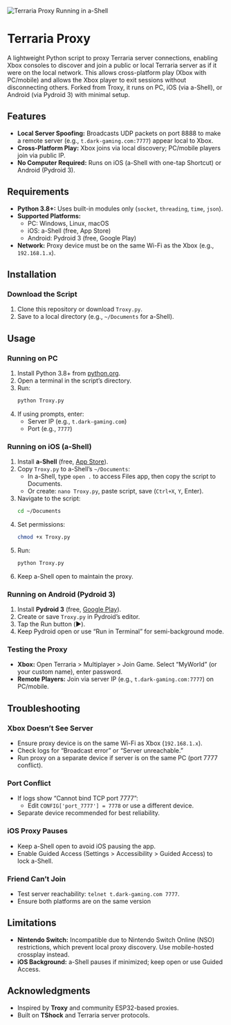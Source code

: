 
![Terraria Proxy Running in a-Shell](ios.png)

# Terraria Proxy

A lightweight Python script to proxy Terraria server connections, enabling Xbox consoles to discover and join a public or local Terraria server as if it were on the local network. This allows cross-platform play (Xbox with PC/mobile) and allows the Xbox player to exit sessions without disconnecting others. Forked from Troxy, it runs on PC, iOS (via a-Shell), or Android (via Pydroid 3) with minimal setup.

## Features

- **Local Server Spoofing:** Broadcasts UDP packets on port 8888 to make a remote server (e.g., `t.dark-gaming.com:7777`) appear local to Xbox.
- **Cross-Platform Play:** Xbox joins via local discovery; PC/mobile players join via public IP.
- **No Computer Required:** Runs on iOS (a-Shell with one-tap Shortcut) or Android (Pydroid 3).

## Requirements

- **Python 3.8+:** Uses built-in modules only (`socket`, `threading`, `time`, `json`).
- **Supported Platforms:**
  - PC: Windows, Linux, macOS
  - iOS: a-Shell (free, App Store)
  - Android: Pydroid 3 (free, Google Play)
- **Network:** Proxy device must be on the same Wi-Fi as the Xbox (e.g., `192.168.1.x`).

## Installation

### Download the Script
1. Clone this repository or download `Troxy.py`.
2. Save to a local directory (e.g., `~/Documents` for a-Shell).

## Usage

### Running on PC
1. Install Python 3.8+ from [python.org](https://www.python.org).
2. Open a terminal in the script’s directory.
3. Run:
   ```bash
   python Troxy.py
   ```
4. If using prompts, enter:
   - Server IP (e.g., `t.dark-gaming.com`)
   - Port (e.g., `7777`)

### Running on iOS (a-Shell)
1. Install **a-Shell** (free, [App Store](https://apps.apple.com/us/app/a-shell/id1476949236)).
2. Copy `Troxy.py` to a-Shell’s `~/Documents`:
   - In a-Shell, type `open .` to access Files app, then copy the script to Documents.
   - Or create: `nano Troxy.py`, paste script, save (`Ctrl+X`, `Y`, Enter).
3. Navigate to the script:
   ```bash
   cd ~/Documents
   ```
4. Set permissions:
   ```bash
   chmod +x Troxy.py
   ```
5. Run:
   ```bash
   python Troxy.py
   ```
6. Keep a-Shell open to maintain the proxy.

### Running on Android (Pydroid 3)
1. Install **Pydroid 3** (free, [Google Play](https://play.google.com/store/apps/details?id=ru.iiec.pydroid3)).
2. Create or save `Troxy.py` in Pydroid’s editor.
3. Tap the Run button (▶️).
4. Keep Pydroid open or use “Run in Terminal” for semi-background mode.

### Testing the Proxy
- **Xbox:** Open Terraria > Multiplayer > Join Game. Select “MyWorld” (or your custom name), enter password.
- **Remote Players:** Join via server IP (e.g., `t.dark-gaming.com:7777`) on PC/mobile.

## Troubleshooting

### Xbox Doesn’t See Server
- Ensure proxy device is on the same Wi-Fi as Xbox (`192.168.1.x`).
- Check logs for “Broadcast error” or “Server unreachable.”
- Run proxy on a separate device if server is on the same PC (port 7777 conflict).

### Port Conflict
- If logs show “Cannot bind TCP port 7777”:
  - Edit `CONFIG['port_7777'] = 7778` or use a different device.
- Separate device recommended for best reliability.

### iOS Proxy Pauses
- Keep a-Shell open to avoid iOS pausing the app.
- Enable Guided Access (Settings > Accessibility > Guided Access) to lock a-Shell.

### Friend Can’t Join
- Test server reachability: `telnet t.dark-gaming.com 7777`.
- Ensure both platforms are on the same version

## Limitations

- **Nintendo Switch:** Incompatible due to Nintendo Switch Online (NSO) restrictions, which prevent local proxy discovery. Use mobile-hosted crossplay instead.
- **iOS Background:** a-Shell pauses if minimized; keep open or use Guided Access.

## Acknowledgments

- Inspired by **Troxy** and community ESP32-based proxies.
- Built on **TShock** and Terraria server protocols.
